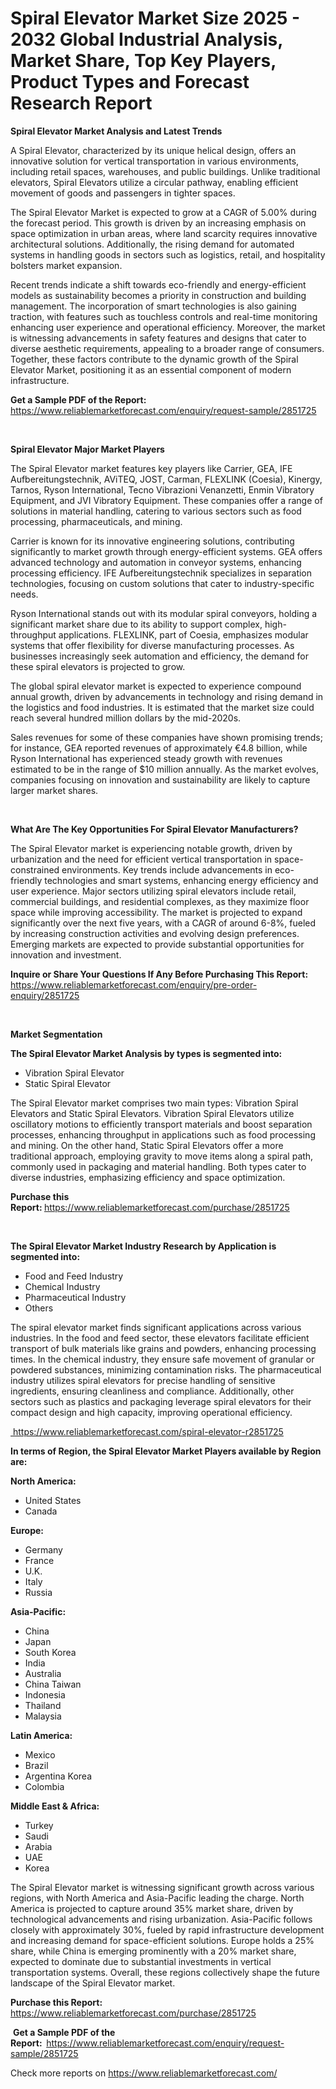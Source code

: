 <p><h1>Spiral Elevator Market Size 2025 - 2032 Global Industrial Analysis, Market Share, Top Key Players, Product Types and Forecast Research Report</h1></p><p><strong>Spiral Elevator Market Analysis and Latest Trends</strong></p>
<p><p>A Spiral Elevator, characterized by its unique helical design, offers an innovative solution for vertical transportation in various environments, including retail spaces, warehouses, and public buildings. Unlike traditional elevators, Spiral Elevators utilize a circular pathway, enabling efficient movement of goods and passengers in tighter spaces.</p><p>The Spiral Elevator Market is expected to grow at a CAGR of 5.00% during the forecast period. This growth is driven by an increasing emphasis on space optimization in urban areas, where land scarcity requires innovative architectural solutions. Additionally, the rising demand for automated systems in handling goods in sectors such as logistics, retail, and hospitality bolsters market expansion.</p><p>Recent trends indicate a shift towards eco-friendly and energy-efficient models as sustainability becomes a priority in construction and building management. The incorporation of smart technologies is also gaining traction, with features such as touchless controls and real-time monitoring enhancing user experience and operational efficiency. Moreover, the market is witnessing advancements in safety features and designs that cater to diverse aesthetic requirements, appealing to a broader range of consumers. Together, these factors contribute to the dynamic growth of the Spiral Elevator Market, positioning it as an essential component of modern infrastructure.</p></p>
<p><strong>Get a Sample PDF of the Report:&nbsp;</strong> <a href="https://www.reliablemarketforecast.com/enquiry/request-sample/2851725?utm_campaign=3123&utm_medium=2&utm_source=Github&utm_content=ia&utm_term=11032025&utm_id=spiral-elevator">https://www.reliablemarketforecast.com/enquiry/request-sample/2851725</a></p>
<p>&nbsp;</p>
<p><strong>Spiral Elevator Major Market Players</strong></p>
<p><p>The Spiral Elevator market features key players like Carrier, GEA, IFE Aufbereitungstechnik, AViTEQ, JOST, Carman, FLEXLINK (Coesia), Kinergy, Tarnos, Ryson International, Tecno Vibrazioni Venanzetti, Enmin Vibratory Equipment, and JVI Vibratory Equipment. These companies offer a range of solutions in material handling, catering to various sectors such as food processing, pharmaceuticals, and mining.</p><p>Carrier is known for its innovative engineering solutions, contributing significantly to market growth through energy-efficient systems. GEA offers advanced technology and automation in conveyor systems, enhancing processing efficiency. IFE Aufbereitungstechnik specializes in separation technologies, focusing on custom solutions that cater to industry-specific needs.</p><p>Ryson International stands out with its modular spiral conveyors, holding a significant market share due to its ability to support complex, high-throughput applications. FLEXLINK, part of Coesia, emphasizes modular systems that offer flexibility for diverse manufacturing processes. As businesses increasingly seek automation and efficiency, the demand for these spiral elevators is projected to grow.</p><p>The global spiral elevator market is expected to experience compound annual growth, driven by advancements in technology and rising demand in the logistics and food industries. It is estimated that the market size could reach several hundred million dollars by the mid-2020s.</p><p>Sales revenues for some of these companies have shown promising trends; for instance, GEA reported revenues of approximately €4.8 billion, while Ryson International has experienced steady growth with revenues estimated to be in the range of $10 million annually. As the market evolves, companies focusing on innovation and sustainability are likely to capture larger market shares.</p></p>
<p>&nbsp;</p>
<p><strong>What Are The Key Opportunities For Spiral Elevator Manufacturers?</strong></p>
<p><p>The Spiral Elevator market is experiencing notable growth, driven by urbanization and the need for efficient vertical transportation in space-constrained environments. Key trends include advancements in eco-friendly technologies and smart systems, enhancing energy efficiency and user experience. Major sectors utilizing spiral elevators include retail, commercial buildings, and residential complexes, as they maximize floor space while improving accessibility. The market is projected to expand significantly over the next five years, with a CAGR of around 6-8%, fueled by increasing construction activities and evolving design preferences. Emerging markets are expected to provide substantial opportunities for innovation and investment.</p></p>
<p><strong>Inquire or Share Your Questions If Any Before Purchasing This Report:</strong> <a href="https://www.reliablemarketforecast.com/enquiry/pre-order-enquiry/2851725?utm_campaign=3123&utm_medium=2&utm_source=Github&utm_content=ia&utm_term=11032025&utm_id=spiral-elevator">https://www.reliablemarketforecast.com/enquiry/pre-order-enquiry/2851725</a></p>
<p>&nbsp;</p>
<p><strong>Market Segmentation</strong></p>
<p><strong>The Spiral Elevator Market Analysis by types is segmented into:</strong></p>
<p><ul><li>Vibration Spiral Elevator</li><li>Static Spiral Elevator</li></ul></p>
<p><p>The Spiral Elevator market comprises two main types: Vibration Spiral Elevators and Static Spiral Elevators. Vibration Spiral Elevators utilize oscillatory motions to efficiently transport materials and boost separation processes, enhancing throughput in applications such as food processing and mining. On the other hand, Static Spiral Elevators offer a more traditional approach, employing gravity to move items along a spiral path, commonly used in packaging and material handling. Both types cater to diverse industries, emphasizing efficiency and space optimization.</p></p>
<p><strong>Purchase this Report:&nbsp;</strong><a href="https://www.reliablemarketforecast.com/purchase/2851725?utm_campaign=3123&utm_medium=2&utm_source=Github&utm_content=ia&utm_term=11032025&utm_id=spiral-elevator">https://www.reliablemarketforecast.com/purchase/2851725</a></p>
<p>&nbsp;</p>
<p><strong>The Spiral Elevator Market Industry Research by Application is segmented into:</strong></p>
<p><ul><li>Food and Feed Industry</li><li>Chemical Industry</li><li>Pharmaceutical Industry</li><li>Others</li></ul></p>
<p><p>The spiral elevator market finds significant applications across various industries. In the food and feed sector, these elevators facilitate efficient transport of bulk materials like grains and powders, enhancing processing times. In the chemical industry, they ensure safe movement of granular or powdered substances, minimizing contamination risks. The pharmaceutical industry utilizes spiral elevators for precise handling of sensitive ingredients, ensuring cleanliness and compliance. Additionally, other sectors such as plastics and packaging leverage spiral elevators for their compact design and high capacity, improving operational efficiency.</p></p>
<p><a href="https://www.reliablemarketforecast.com/spiral-elevator-r2851725?utm_campaign=3123&utm_medium=2&utm_source=Github&utm_content=ia&utm_term=11032025&utm_id=spiral-elevator">&nbsp;https://www.reliablemarketforecast.com/spiral-elevator-r2851725</a></p>
<p><strong>In terms of Region, the Spiral Elevator Market Players available by Region are:</strong></p>
<p>
    <p> <strong> North America: </strong>
        <ul>
            <li>United States</li>
            <li>Canada</li>
        </ul>
        </p> 
    <p> <strong> Europe: </strong>
        <ul>
            <li>Germany</li>
            <li>France</li>
            <li>U.K.</li>
            <li>Italy</li>
            <li>Russia</li>
        </ul>
        </p> 
    <p> <strong> Asia-Pacific: </strong>
        <ul>
            <li>China</li>
            <li>Japan</li>
            <li>South Korea</li>
            <li>India</li>
            <li>Australia</li>
            <li>China Taiwan</li>
            <li>Indonesia</li>
            <li>Thailand</li>
            <li>Malaysia</li>
        </ul>
        </p> 
    <p> <strong> Latin America: </strong>
        <ul>
            <li>Mexico</li>
            <li>Brazil</li>
            <li>Argentina Korea</li>
            <li>Colombia</li>
        </ul>
        </p> 
    <p> <strong> Middle East & Africa: </strong>
        <ul>
            <li>Turkey</li>
            <li>Saudi</li>
            <li>Arabia</li>
            <li>UAE</li>
            <li>Korea</li>
        </ul>
    </p>
    </p>
<p><p>The Spiral Elevator market is witnessing significant growth across various regions, with North America and Asia-Pacific leading the charge. North America is projected to capture around 35% market share, driven by technological advancements and rising urbanization. Asia-Pacific follows closely with approximately 30%, fueled by rapid infrastructure development and increasing demand for space-efficient solutions. Europe holds a 25% share, while China is emerging prominently with a 20% market share, expected to dominate due to substantial investments in vertical transportation systems. Overall, these regions collectively shape the future landscape of the Spiral Elevator market.</p></p>
<p><strong>Purchase this Report: </strong><a href="https://www.reliablemarketforecast.com/purchase/2851725?utm_campaign=3123&utm_medium=2&utm_source=Github&utm_content=ia&utm_term=11032025&utm_id=spiral-elevator">https://www.reliablemarketforecast.com/purchase/2851725</a></p>
<p>&nbsp;<strong>Get a Sample PDF of the Report:&nbsp;&nbsp;</strong><a href="https://www.reliablemarketforecast.com/enquiry/request-sample/2851725?utm_campaign=3123&utm_medium=2&utm_source=Github&utm_content=ia&utm_term=11032025&utm_id=spiral-elevator">https://www.reliablemarketforecast.com/enquiry/request-sample/2851725</a></p>
<p><strong></strong></p>
<p>Check more reports on <a href="https://www.reliablemarketforecast.com/?utm_campaign=3123&utm_medium=2&utm_source=Github&utm_content=ia&utm_term=11032025&utm_id=spiral-elevator">https://www.reliablemarketforecast.com/</a></p>